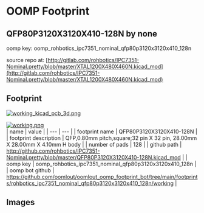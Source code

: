 # OOMP Footprint  
## QFP80P3120X3120X410-128N  by none  
  
oomp key: oomp_rohbotics_ipc7351_nominal_qfp80p3120x3120x410_128n  
  
source repo at: [http://gitlab.com/rohbotics/IPC7351-Nominal.pretty/blob/master/XTAL1200X480X460N.kicad_mod](http://gitlab.com/rohbotics/IPC7351-Nominal.pretty/blob/master/XTAL1200X480X460N.kicad_mod)  
## Footprint  
  
[![working_kicad_pcb_3d.png](working_kicad_pcb_3d_600.png)](working_kicad_pcb_3d.png)  
  
[![working.png](working_600.png)](working.png)  
| name | value | 
| --- | --- | 
| footprint name | QFP80P3120X3120X410-128N | 
| footprint description | QFP,0.80mm pitch,square;32 pin X 32 pin, 28.00mm X 28.00mm X 4.10mm H body | 
| number of pads | 128 | 
| github path | http://github.com/rohbotics/IPC7351-Nominal.pretty/blob/master/QFP80P3120X3120X410-128N.kicad_mod | 
| oomp key | oomp_rohbotics_ipc7351_nominal_qfp80p3120x3120x410_128n | 
| oomp bot github | https://github.com/oomlout/oomlout_oomp_footprint_bot/tree/main/footprints/rohbotics_ipc7351_nominal_qfp80p3120x3120x410_128n/working | 
## Images  
